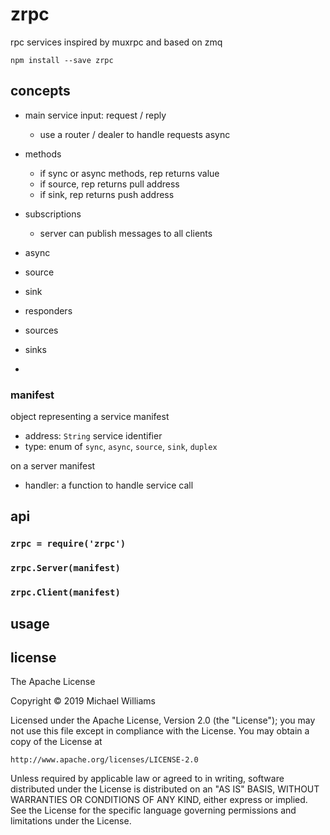 # zrpc

rpc services inspired by muxrpc and based on zmq

```shell
npm install --save zrpc
```

## concepts

- main service input: request / reply
  - use a router / dealer to handle requests async
- methods
  - if sync or async methods, rep returns value
  - if source, rep returns pull address
  - if sink, rep returns push address
- subscriptions
  - server can publish messages to all clients

- async
- source
- sink


- responders
- sources
- sinks
- 

### manifest

object representing a service manifest

- address: `String` service identifier
- type: enum of `sync`, `async`, `source`, `sink`, `duplex`

on a server manifest

- handler: a function to handle service call

## api

### `zrpc = require('zrpc')`

### `zrpc.Server(manifest)`

### `zrpc.Client(manifest)`

## usage


## license

The Apache License

Copyright &copy; 2019 Michael Williams

Licensed under the Apache License, Version 2.0 (the "License");
you may not use this file except in compliance with the License.
You may obtain a copy of the License at

    http://www.apache.org/licenses/LICENSE-2.0

Unless required by applicable law or agreed to in writing, software
distributed under the License is distributed on an "AS IS" BASIS,
WITHOUT WARRANTIES OR CONDITIONS OF ANY KIND, either express or implied.
See the License for the specific language governing permissions and
limitations under the License.
